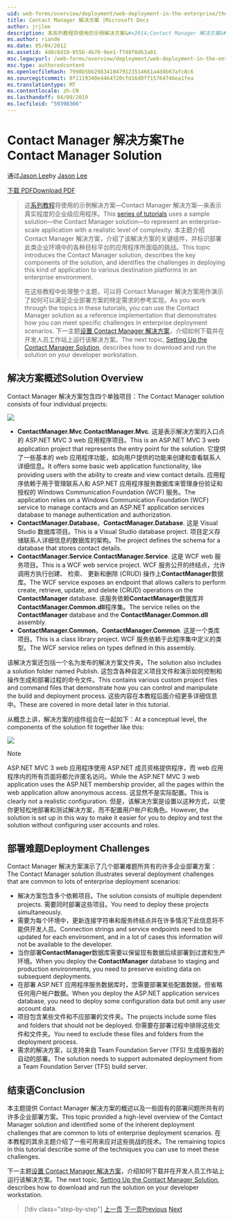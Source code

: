 ```yaml
---
uid: web-forms/overview/deployment/web-deployment-in-the-enterprise/the-contact-manager-solution
title: Contact Manager 解决方案 |Microsoft Docs
author: jrjlee
description: 本系列教程将使用的示例解决方案&#x2014;Contact Manager 解决方案&#x2014;来表示具有真实的更深层的企业级应用程序...
ms.author: riande
ms.date: 05/04/2012
ms.assetid: 4d8c8d19-055b-4b70-9ee1-f748f0db3a01
msc.legacyurl: /web-forms/overview/deployment/web-deployment-in-the-enterprise/the-contact-manager-solution
msc.type: authoredcontent
ms.openlocfilehash: 7998b5bb2983410479123514661a4ddb67afc8c6
ms.sourcegitcommit: 0f1119340e4464720cfd16d0ff15764746ea1fea
ms.translationtype: MT
ms.contentlocale: zh-CN
ms.lasthandoff: 04/09/2019
ms.locfileid: "59398366"
---
```

# <a name="the-contact-manager-solution"></a><span data-ttu-id="acde6-103">Contact Manager 解决方案</span><span class="sxs-lookup"><span data-stu-id="acde6-103">The Contact Manager Solution</span></span>

<span data-ttu-id="acde6-104">通过[Jason Lee](https://github.com/jrjlee)</span><span class="sxs-lookup"><span data-stu-id="acde6-104">by [Jason Lee](https://github.com/jrjlee)</span></span>

[<span data-ttu-id="acde6-105">下载 PDF</span><span class="sxs-lookup"><span data-stu-id="acde6-105">Download PDF</span></span>](https://msdnshared.blob.core.windows.net/media/MSDNBlogsFS/prod.evol.blogs.msdn.com/CommunityServer.Blogs.Components.WeblogFiles/00/00/00/63/56/8130.DeployingWebAppsInEnterpriseScenarios.pdf)

> <span data-ttu-id="acde6-106">这[系列教程](web-deployment-in-the-enterprise.md)将使用的示例解决方案&#x2014;Contact Manager 解决方案&#x2014;来表示真实程度的企业级应用程序。</span><span class="sxs-lookup"><span data-stu-id="acde6-106">This [series of tutorials](web-deployment-in-the-enterprise.md) uses a sample solution&#x2014;the Contact Manager solution&#x2014;to represent an enterprise-scale application with a realistic level of complexity.</span></span> <span data-ttu-id="acde6-107">本主题介绍 Contact Manager 解决方案，介绍了该解决方案的关键组件，并标识部署此类企业环境中的各种目标平台的应用程序所面临的挑战。</span><span class="sxs-lookup"><span data-stu-id="acde6-107">This topic introduces the Contact Manager solution, describes the key components of the solution, and identifies the challenges in deploying this kind of application to various destination platforms in an enterprise environment.</span></span>
> 
> <span data-ttu-id="acde6-108">在这些教程中处理整个主题，可以将 Contact Manager 解决方案用作演示了如何可以满足企业部署方案的特定需求的参考实现。</span><span class="sxs-lookup"><span data-stu-id="acde6-108">As you work through the topics in these tutorials, you can use the Contact Manager solution as a reference implementation that demonstrates how you can meet specific challenges in enterprise deployment scenarios.</span></span> <span data-ttu-id="acde6-109">下一主题[设置 Contact Manager 解决方案](setting-up-the-contact-manager-solution.md)，介绍如何下载并在开发人员工作站上运行该解决方案。</span><span class="sxs-lookup"><span data-stu-id="acde6-109">The next topic, [Setting Up the Contact Manager Solution](setting-up-the-contact-manager-solution.md), describes how to download and run the solution on your developer workstation.</span></span>


## <a name="solution-overview"></a><span data-ttu-id="acde6-110">解决方案概述</span><span class="sxs-lookup"><span data-stu-id="acde6-110">Solution Overview</span></span>

<span data-ttu-id="acde6-111">Contact Manager 解决方案包含四个单独项目：</span><span class="sxs-lookup"><span data-stu-id="acde6-111">The Contact Manager solution consists of four individual projects:</span></span>

![](the-contact-manager-solution/_static/image1.png)

- <span data-ttu-id="acde6-112">**ContactManager.Mvc**.</span><span class="sxs-lookup"><span data-stu-id="acde6-112">**ContactManager.Mvc**.</span></span> <span data-ttu-id="acde6-113">这是表示解决方案的入口点的 ASP.NET MVC 3 web 应用程序项目。</span><span class="sxs-lookup"><span data-stu-id="acde6-113">This is an ASP.NET MVC 3 web application project that represents the entry point for the solution.</span></span> <span data-ttu-id="acde6-114">它提供了一些基本的 web 应用程序功能，如向用户提供的功能来创建和查看联系人详细信息。</span><span class="sxs-lookup"><span data-stu-id="acde6-114">It offers some basic web application functionality, like providing users with the ability to create and view contact details.</span></span> <span data-ttu-id="acde6-115">应用程序依赖于用于管理联系人和 ASP.NET 应用程序服务数据库来管理身份验证和授权的 Windows Communication Foundation (WCF) 服务。</span><span class="sxs-lookup"><span data-stu-id="acde6-115">The application relies on a Windows Communication Foundation (WCF) service to manage contacts and an ASP.NET application services database to manage authentication and authorization.</span></span>
- <span data-ttu-id="acde6-116">**ContactManager.Database**。</span><span class="sxs-lookup"><span data-stu-id="acde6-116">**ContactManager.Database**.</span></span> <span data-ttu-id="acde6-117">这是 Visual Studio 数据库项目。</span><span class="sxs-lookup"><span data-stu-id="acde6-117">This is a Visual Studio database project.</span></span> <span data-ttu-id="acde6-118">项目定义存储联系人详细信息的数据库的架构。</span><span class="sxs-lookup"><span data-stu-id="acde6-118">The project defines the schema for a database that stores contact details.</span></span>
- <span data-ttu-id="acde6-119">**ContactManager.Service**.</span><span class="sxs-lookup"><span data-stu-id="acde6-119">**ContactManager.Service**.</span></span> <span data-ttu-id="acde6-120">这是 WCF web 服务项目。</span><span class="sxs-lookup"><span data-stu-id="acde6-120">This is a WCF web service project.</span></span> <span data-ttu-id="acde6-121">WCF 服务公开的终结点，允许调用方执行创建、 检索、 更新和删除 (CRUD) 操作上**ContactManager**数据库。</span><span class="sxs-lookup"><span data-stu-id="acde6-121">The WCF service exposes an endpoint that allows callers to perform create, retrieve, update, and delete (CRUD) operations on the **ContactManager** database.</span></span> <span data-ttu-id="acde6-122">该服务依赖**ContactManager**数据库并**ContactManager.Common.dll**程序集。</span><span class="sxs-lookup"><span data-stu-id="acde6-122">The service relies on the **ContactManager** database and the **ContactManager.Common.dll** assembly.</span></span>
- <span data-ttu-id="acde6-123">**ContactManager.Common**。</span><span class="sxs-lookup"><span data-stu-id="acde6-123">**ContactManager.Common**.</span></span> <span data-ttu-id="acde6-124">这是一个类库项目。</span><span class="sxs-lookup"><span data-stu-id="acde6-124">This is a class library project.</span></span> <span data-ttu-id="acde6-125">WCF 服务依赖于此程序集中定义的类型。</span><span class="sxs-lookup"><span data-stu-id="acde6-125">The WCF service relies on types defined in this assembly.</span></span>

<span data-ttu-id="acde6-126">该解决方案还包括一个名为发布的解决方案文件夹。</span><span class="sxs-lookup"><span data-stu-id="acde6-126">The solution also includes a solution folder named Publish.</span></span> <span data-ttu-id="acde6-127">这包含各种自定义项目文件和演示如何控制和操作生成和部署过程的命令文件。</span><span class="sxs-lookup"><span data-stu-id="acde6-127">This contains various custom project files and command files that demonstrate how you can control and manipulate the build and deployment process.</span></span> <span data-ttu-id="acde6-128">这些内容在本教程后面介绍更多详细信息中。</span><span class="sxs-lookup"><span data-stu-id="acde6-128">These are covered in more detail later in this tutorial.</span></span>

<span data-ttu-id="acde6-129">从概念上讲，解决方案的组件组合在一起如下：</span><span class="sxs-lookup"><span data-stu-id="acde6-129">At a conceptual level, the components of the solution fit together like this:</span></span>

![](the-contact-manager-solution/_static/image2.png)

> [!NOTE]
> <span data-ttu-id="acde6-130">ASP.NET MVC 3 web 应用程序使用 ASP.NET 成员资格提供程序，而 web 应用程序内的所有页面将都允许匿名访问。</span><span class="sxs-lookup"><span data-stu-id="acde6-130">While the ASP.NET MVC 3 web application uses the ASP.NET membership provider, all the pages within the web application allow anonymous access.</span></span> <span data-ttu-id="acde6-131">这显然不是实际配置。</span><span class="sxs-lookup"><span data-stu-id="acde6-131">This is clearly not a realistic configuration.</span></span> <span data-ttu-id="acde6-132">但是，该解决方案是设置以这种方式，以使你更轻松地部署和测试解决方案，而不配置用户帐户和角色。</span><span class="sxs-lookup"><span data-stu-id="acde6-132">However, the solution is set up in this way to make it easier for you to deploy and test the solution without configuring user accounts and roles.</span></span>


## <a name="deployment-challenges"></a><span data-ttu-id="acde6-133">部署难题</span><span class="sxs-lookup"><span data-stu-id="acde6-133">Deployment Challenges</span></span>

<span data-ttu-id="acde6-134">Contact Manager 解决方案演示了几个部署难题所共有的许多企业部署方案：</span><span class="sxs-lookup"><span data-stu-id="acde6-134">The Contact Manager solution illustrates several deployment challenges that are common to lots of enterprise deployment scenarios:</span></span>

- <span data-ttu-id="acde6-135">解决方案包含多个依赖项目。</span><span class="sxs-lookup"><span data-stu-id="acde6-135">The solution consists of multiple dependent projects.</span></span> <span data-ttu-id="acde6-136">需要同时部署这些项目。</span><span class="sxs-lookup"><span data-stu-id="acde6-136">You need to deploy these projects simultaneously.</span></span>
- <span data-ttu-id="acde6-137">需要为每个环境中，更新连接字符串和服务终结点并在许多情况下此信息将不能供开发人员。</span><span class="sxs-lookup"><span data-stu-id="acde6-137">Connection strings and service endpoints need to be updated for each environment, and in a lot of cases this information will not be available to the developer.</span></span>
- <span data-ttu-id="acde6-138">当你部署**ContactManager**数据库需要以保留现有数据后续部署到过渡和生产环境。</span><span class="sxs-lookup"><span data-stu-id="acde6-138">When you deploy the **ContactManager** database to staging and production environments, you need to preserve existing data on subsequent deployments.</span></span>
- <span data-ttu-id="acde6-139">在部署 ASP.NET 应用程序服务数据库时，您需要部署某些配置数据，但省略任何用户帐户数据。</span><span class="sxs-lookup"><span data-stu-id="acde6-139">When you deploy the ASP.NET application services database, you need to deploy some configuration data but omit any user account data.</span></span>
- <span data-ttu-id="acde6-140">项目包含某些文件和不应部署的文件夹。</span><span class="sxs-lookup"><span data-stu-id="acde6-140">The projects include some files and folders that should not be deployed.</span></span> <span data-ttu-id="acde6-141">你需要在部署过程中排除这些文件和文件夹。</span><span class="sxs-lookup"><span data-stu-id="acde6-141">You need to exclude these files and folders from the deployment process.</span></span>
- <span data-ttu-id="acde6-142">需求的解决方案，以支持来自 Team Foundation Server (TFS) 生成服务器的自动的部署。</span><span class="sxs-lookup"><span data-stu-id="acde6-142">The solution needs to support automated deployment from a Team Foundation Server (TFS) build server.</span></span>

## <a name="conclusion"></a><span data-ttu-id="acde6-143">结束语</span><span class="sxs-lookup"><span data-stu-id="acde6-143">Conclusion</span></span>

<span data-ttu-id="acde6-144">本主题提供 Contact Manager 解决方案的概述以及一些固有的部署问题所共有的许多企业部署方案。</span><span class="sxs-lookup"><span data-stu-id="acde6-144">This topic provided a high-level overview of the Contact Manager solution and identified some of the inherent deployment challenges that are common to lots of enterprise deployment scenarios.</span></span> <span data-ttu-id="acde6-145">在本教程的其余主题介绍了一些可用来应对这些挑战的技术。</span><span class="sxs-lookup"><span data-stu-id="acde6-145">The remaining topics in this tutorial describe some of the techniques you can use to meet these challenges.</span></span>

<span data-ttu-id="acde6-146">下一主题[设置 Contact Manager 解决方案](setting-up-the-contact-manager-solution.md)，介绍如何下载并在开发人员工作站上运行该解决方案。</span><span class="sxs-lookup"><span data-stu-id="acde6-146">The next topic, [Setting Up the Contact Manager Solution](setting-up-the-contact-manager-solution.md), describes how to download and run the solution on your developer workstation.</span></span>

> [!div class="step-by-step"]
> <span data-ttu-id="acde6-147">[上一页](web-deployment-in-the-enterprise.md)
> [下一页](setting-up-the-contact-manager-solution.md)</span><span class="sxs-lookup"><span data-stu-id="acde6-147">[Previous](web-deployment-in-the-enterprise.md)
[Next](setting-up-the-contact-manager-solution.md)</span></span>
